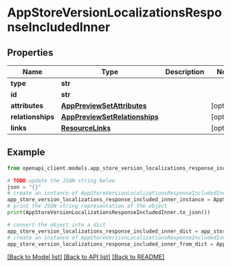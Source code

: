 # AppStoreVersionLocalizationsResponseIncludedInner


## Properties

Name | Type | Description | Notes
------------ | ------------- | ------------- | -------------
**type** | **str** |  | 
**id** | **str** |  | 
**attributes** | [**AppPreviewSetAttributes**](AppPreviewSetAttributes.md) |  | [optional] 
**relationships** | [**AppPreviewSetRelationships**](AppPreviewSetRelationships.md) |  | [optional] 
**links** | [**ResourceLinks**](ResourceLinks.md) |  | [optional] 

## Example

```python
from openapi_client.models.app_store_version_localizations_response_included_inner import AppStoreVersionLocalizationsResponseIncludedInner

# TODO update the JSON string below
json = "{}"
# create an instance of AppStoreVersionLocalizationsResponseIncludedInner from a JSON string
app_store_version_localizations_response_included_inner_instance = AppStoreVersionLocalizationsResponseIncludedInner.from_json(json)
# print the JSON string representation of the object
print(AppStoreVersionLocalizationsResponseIncludedInner.to_json())

# convert the object into a dict
app_store_version_localizations_response_included_inner_dict = app_store_version_localizations_response_included_inner_instance.to_dict()
# create an instance of AppStoreVersionLocalizationsResponseIncludedInner from a dict
app_store_version_localizations_response_included_inner_from_dict = AppStoreVersionLocalizationsResponseIncludedInner.from_dict(app_store_version_localizations_response_included_inner_dict)
```
[[Back to Model list]](../README.md#documentation-for-models) [[Back to API list]](../README.md#documentation-for-api-endpoints) [[Back to README]](../README.md)


